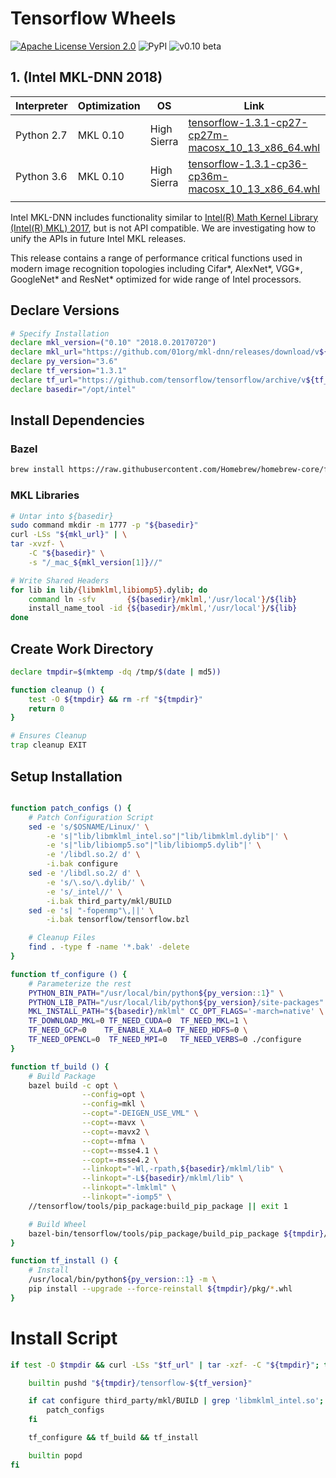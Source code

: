 Tensorflow Wheels
=================
[![Apache License Version 2.0](https://img.shields.io/badge/license-Apache_2.0-green.svg)](LICENSE)
![PyPI](https://img.shields.io/pypi/format/Django.svg)
![v0.10 beta](https://img.shields.io/badge/v0.10-beta-orange.svg)

## 1. (Intel MKL-DNN 2018)

| Interpreter | Optimization | OS          | Link                                                                                                                                                                           |   |
|-------------|--------------|-------------|--------------------------------------------------------------------------------------------------------------------------------------------------------------------------------|---|
| Python 2.7  | MKL 0.10     | High Sierra | [tensorflow-1.3.1-cp27-cp27m-macosx_10_13_x86_64.whl](https://github.com/jjangsangy/MacOSTensorflow/raw/master/python2.7/tensorflow-1.3.1-cp27-cp27m-macosx_10_13_x86_64.whl)  |   |
| Python 3.6  | MKL 0.10     | High Sierra | [tensorflow-1.3.1-cp36-cp36m-macosx_10_13_x86_64.whl](https://github.com/jjangsangy/MacOSTensorflow/blob/master/python3.6/tensorflow-1.3.1-cp36-cp36m-macosx_10_13_x86_64.whl) |   |
|             |              |             |                                                                                                                                                                                |   |

Intel MKL-DNN includes functionality similar to [Intel(R) Math Kernel
Library (Intel(R) MKL) 2017](https://software.intel.com/en-us/intel-mkl), but is not
API compatible. We are investigating how to unify the APIs in future Intel MKL releases.

This release contains a range of performance critical functions used in modern
image recognition topologies including Cifar\*, AlexNet\*, VGG\*, 
GoogleNet\* and ResNet\* optimized for wide range of Intel processors.

## Declare Versions

```bash
# Specify Installation
declare mkl_version=("0.10" "2018.0.20170720")
declare mkl_url="https://github.com/01org/mkl-dnn/releases/download/v${mkl_version[0]}/mklml_mac_${mkl_version[1]}.tgz"
declare py_version="3.6"
declare tf_version="1.3.1"
declare tf_url="https://github.com/tensorflow/tensorflow/archive/v${tf_version}.tar.gz"
declare basedir="/opt/intel"
```

## Install Dependencies

### Bazel
```bash
brew install https://raw.githubusercontent.com/Homebrew/homebrew-core/fe69832dd62821767996f10d8a4bc1a960bde899/Formula/bazel.rb
```

### MKL Libraries

```bash
# Untar into ${basedir}
sudo command mkdir -m 1777 -p "${basedir}"
curl -LSs "${mkl_url}" | \
tar -xvzf- \
    -C "${basedir}" \
    -s "/_mac_${mkl_version[1]}//"

# Write Shared Headers
for lib in lib/{libmklml,libiomp5}.dylib; do
    command ln -sfv       {${basedir}/mklml,'/usr/local'}/${lib}
    install_name_tool -id {${basedir}/mklml,'/usr/local'}/${lib}
done
```

## Create Work Directory

```sh
declare tmpdir=$(mktemp -dq /tmp/$(date | md5))

function cleanup () {
    test -O ${tmpdir} && rm -rf "${tmpdir}"
    return 0
}

# Ensures Cleanup
trap cleanup EXIT
```
## Setup Installation

```bash

function patch_configs () {
    # Patch Configuration Script
    sed -e 's/$OSNAME/Linux/' \
        -e 's|"lib/libmklml_intel.so"|"lib/libmklml.dylib"|' \
        -e 's|"lib/libiomp5.so"|"lib/libiomp5.dylib"|' \
        -e '/libdl.so.2/ d' \
        -i.bak configure
    sed -e '/libdl.so.2/ d' \
        -e 's/\.so/\.dylib/' \
        -e 's/_intel//' \
        -i.bak third_party/mkl/BUILD
    sed -e 's| "-fopenmp"\,||' \
        -i.bak tensorflow/tensorflow.bzl

    # Cleanup Files
    find . -type f -name '*.bak' -delete
}

function tf_configure () {
    # Parameterize the rest
    PYTHON_BIN_PATH="/usr/local/bin/python${py_version::1}" \
    PYTHON_LIB_PATH="/usr/local/lib/python${py_version}/site-packages" \
    MKL_INSTALL_PATH="${basedir}/mklml" CC_OPT_FLAGS='-march=native' \
    TF_DOWNLOAD_MKL=0 TF_NEED_CUDA=0  TF_NEED_MKL=1 \
    TF_NEED_GCP=0    TF_ENABLE_XLA=0 TF_NEED_HDFS=0 \
    TF_NEED_OPENCL=0  TF_NEED_MPI=0   TF_NEED_VERBS=0 ./configure
}

function tf_build () {
    # Build Package
    bazel build -c opt \
                --config=opt \
                --config=mkl \
                --copt="-DEIGEN_USE_VML" \
                --copt=-mavx \
                --copt=-mavx2 \
                --copt=-mfma \
                --copt=-msse4.1 \
                --copt=-msse4.2 \
                --linkopt="-Wl,-rpath,${basedir}/mklml/lib" \
                --linkopt="-L${basedir}/mklml/lib" \
                --linkopt="-lmklml" \
                --linkopt="-iomp5" \
    //tensorflow/tools/pip_package:build_pip_package || exit 1

    # Build Wheel
    bazel-bin/tensorflow/tools/pip_package/build_pip_package ${tmpdir}/pkg || exit 1
}

function tf_install () {
    # Install
    /usr/local/bin/python${py_version::1} -m \
    pip install --upgrade --force-reinstall ${tmpdir}/pkg/*.whl
}

```
# Install Script

```bash
if test -O $tmpdir && curl -LSs "$tf_url" | tar -xzf- -C "${tmpdir}"; then

    builtin pushd "${tmpdir}/tensorflow-${tf_version}"

    if cat configure third_party/mkl/BUILD | grep 'libmklml_intel.so'; then
        patch_configs
    fi

    tf_configure && tf_build && tf_install

    builtin popd
fi
```